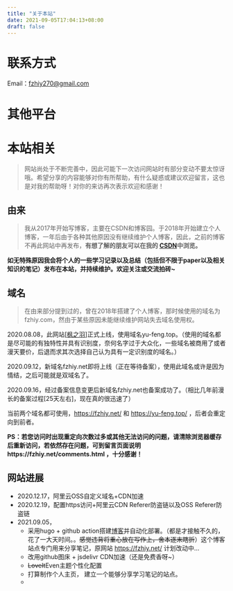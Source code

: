 ```yaml
---
title: "关于本站"
date: 2021-09-05T17:04:13+08:00
draft: false
---
```


# 联系方式

Email：[fzhiy270@gmail.com](mailto:fzhiy270@gmail.com)

# 其他平台


# 本站相关

> 网站尚处于不断完善中，因此可能下一次访问网站时有部分变动不要太惊讶哦。希望分享的内容能够对你有所帮助，有什么疑惑或建议欢迎留言，这也是对我的帮助呀！对你的来访再次表示欢迎和感谢！

## 由来

> 我从2017年开始写博客，主要在CSDN和博客园。于2018年开始建立个人博客，一年后由于各种其他原因没有继续维护个人博客，因此，之前的博客不再此网站中再发布，**有想了解的朋友可以在我的 [CSDN](https://blog.csdn.net/feng_zhiyu)中浏览。**

**如无特殊原因我会将个人的一些学习记录以及总结（包括但不限于paper以及相关知识的笔记）发布在本站，并持续维护。欢迎关注或交流拍砖~**

## 域名

> 在由来部分提到过的，曾在2018年搭建了个人博客，那时候使用的域名为 fzhiy.com，然由于某些原因未能继续维护网站失去域名使用权。

2020.08.08，此网站[[枫之羽](https://yu-feng.top/)]正式上线，使用域名yu-feng.top。（使用的域名都是尽可能的有独特性并具有识别度，奈何名字过于大众化，一些域名被商用了或者漫天要价，后退而求其次选择自己认为具有一定识别度的域名。）

2020.09.12，新域名fzhiy.net即将上线（正在等待备案），使用此域名或许是因为情结，之后可能就是双域名了。

2020.09.16，经过备案信息变更后新域名fzhiy.net也备案成功了。（相比几年前漫长的备案过程[25天左右]，现在真的很迅速了）

当前两个域名都可使用，https://fzhiy.net/ 和 https://yu-feng.top/ ，后者会重定向到前者。

**PS：若您访问时出现重定向次数过多或其他无法访问的问题，请清除浏览器缓存后重新访问，若依然存在问题，可到留言页面说明https://fzhiy.net/comments.html ，十分感谢！**

## 网站进展

- 2020.12.17，阿里云OSS自定义域名+CDN加速
- 2020.12.19，配置https访问+阿里云CDN Referer防盗链以及OSS Referer防盗链
- 2021.09.05，
  - 采用hugo + github action搭建[博客](https://blog.fzhiy.net )并自动化部署。（都是才接触不久的，花了一大天时间。。~~感觉违背将重心放在写作上，舍本逐末瞎折~~）这个博客站点专门用来分享笔记，原网站 https://fzhiy.net/ 计划改动中...
  - 改用github图床 + jsdelivr CDN加速（还是免费香呀~）
  - ~~LoveIt~~Even主题个性化配置
  - 打算制作个人主页， 建立一个能够分享学习笔记的站点。
  - 

